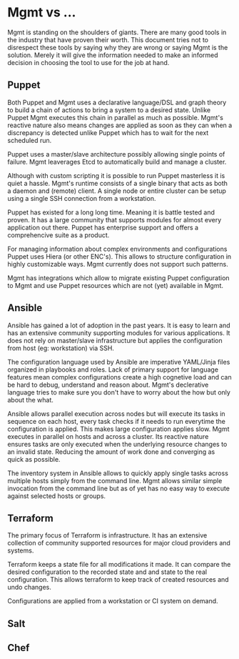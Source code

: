 # Mgmt vs ...
Mgmt is standing on the shoulders of giants. There are many good tools in the industry that have proven their worth. This document tries not to disrespect these tools by saying why they are wrong or saying Mgmt is the solution. Merely it will give the information needed to make an informed decision in choosing the tool to use for the job at hand.

## Puppet
Both Puppet and Mgmt uses a declarative language/DSL and graph theory to build a chain of actions to bring a system to a desired state. Unlike Puppet Mgmt executes this chain in parallel as much as possible. Mgmt's reactive nature also means changes are applied as soon as they can when a discrepancy is detected unlike Puppet which has to wait for the next scheduled run.

Puppet uses a master/slave architecture possibly allowing single points of failure. Mgmt leaverages Etcd to automatically build and manage a cluster.

Although with custom scripting it is possible to run Puppet masterless it is quiet a hassle. Mgmt's runtime consists of a single binary that acts as both a daemon and (remote) client. A single node or entire cluster can be setup using a single SSH connection from a workstation.

Puppet has existed for a long long time. Meaning it is battle tested and proven. It has a large community that supports modules for almost every application out there. Puppet has enterprise support and offers a comprehencive suite as a product.

For managing information about complex environments and configurations Puppet uses Hiera (or other ENC's). This allows to structure configuration in highly customizable ways. Mgmt currently does not support such patterns.

Mgmt has integrations which allow to migrate existing Puppet configuration to Mgmt and use Puppet resources which are not (yet) available in Mgmt.

## Ansible
Ansible has gained a lot of adoption in the past years. It is easy to learn and has an extensive community supporting modules for various applications. It does not rely on master/slave infrastructure but applies the configuration from host (eg: workstation) via SSH.

The configuration language used by Ansible are imperative YAML/Jinja files organized in playbooks and roles. Lack of primary support for language features mean complex configurations create a high cognetive load and can be hard to debug, understand and reason about. Mgmt's declerative language tries to make sure you don't have to worry about the how but only about the what.

Ansible allows parallel execution across nodes but will execute its tasks in sequence on each host, every task checks if it needs to run everytime the configuration is applied. This makes large configuration applies slow. Mgmt executes in parallel on hosts and across a cluster. Its reactive nature ensures tasks are only executed when the underlying resource changes to an invalid state. Reducing the amount of work done and converging as quick as possible.

The inventory system in Ansible allows to quickly apply single tasks across multiple hosts simply from the command line. Mgmt allows similar simple invocation from the command line but as of yet has no easy way to execute against selected hosts or groups.

## Terraform
The primary focus of Terraform is infrastructure. It has an extensive collection of community supported resources for major cloud providers and systems.

Terraform keeps a state file for all modifications it made. It can compare the desired configuration to the recorded state and and state to the real configuration. This allows terraform to keep track of created resources and undo changes.

Configurations are applied from a workstation or CI system on demand.

## Salt

## Chef
